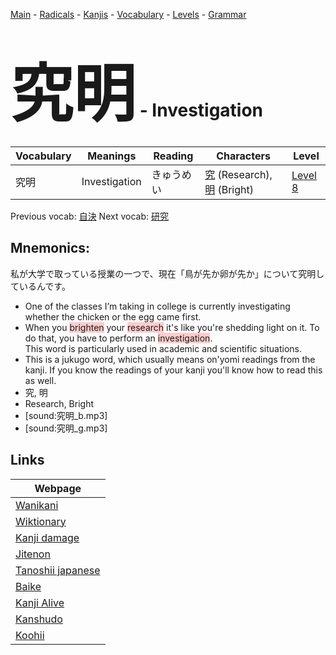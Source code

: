 <style> bigfont {font-size: 100px}</style>
[Main](../README.md) -
[Radicals](../radicals.md) -
[Kanjis](../kanjis.md) -
[Vocabulary](../vocabulary.md) -
[Levels](../levels.md) -
[Grammar](../grammar.md)
# <bigfont> 究明</bigfont> - Investigation 

| Vocabulary | Meanings | Reading | Characters | Level |
| --- | --- | --- | --- | --- |
| 究明 | Investigation | きゅうめい |  [究](../kanjis/究.md) (Research), [明](../kanjis/明.md) (Bright) | [Level 8](../levels/wk_level8.md) |

Previous vocab: [自決](自決.md) Next vocab: [研究](研究.md) 

## Mnemonics:
私が大学で取っている授業の一つで、現在「鳥が先か卵が先か」について究明しているんです。
* One of the classes I’m taking in college is currently investigating whether the chicken or the egg came first.
* When you <span style="background-color:#ffcccb"> brighten</span> your <span style="background-color:#ffcccb"> research</span> it's like you're shedding light on it. To do that, you have to perform an <span style="background-color:#ffcccb"> investigation</span>. <br />This word is particularly used in academic and scientific situations.
* This is a jukugo word, which usually means on'yomi readings from the kanji. If you know the readings of your kanji you'll know how to read this as well.
* 究, 明
* Research, Bright
* [sound:究明_b.mp3]
* [sound:究明_g.mp3]


## Links 

| Webpage |
| --- |
| [Wanikani          ](https://www.wanikani.com/kanji/究明) |
| [Wiktionary        ](https://en.wiktionary.org/wiki/究明) |
| [Kanji damage      ](http://www.kanjidamage.com/kanji/search?utf8=✓&q=究明) |
| [Jitenon           ](https://jitenon.com/kanji/究明) |
| [Tanoshii japanese ](https://www.tanoshiijapanese.com/dictionary/kanji.cfm?k=究明) |
| [Baike             ](https://baike.baidu.com/item/究明) |
| [Kanji Alive       ](https://app.kanjialive.com/究明) |
| [Kanshudo          ](https://www.kanshudo.com/searchmn?q=究明) |
| [Koohii            ](https://kanji.koohii.com/study/kanji/究明) |
